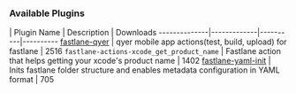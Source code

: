 ### Available Plugins

| Plugin Name | Description | Downloads
--------------|-------------|----------|----------
[fastlane-qyer](http://github.com/icyleaf/fastlane-qyer) | qyer mobile app actions(test, build, upload) for fastlane | 2516
`fastlane-actions-xcode_get_product_name` | Fastlane action that helps getting your xcode's product name | 1402
[fastlane-yaml-init](http://github.com/JaniJegoroff/fastlane-yaml-init) | Inits fastlane folder structure and enables metadata configuration in YAML format | 705
